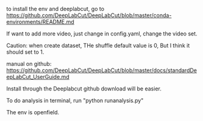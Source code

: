 to install the env and deeplabcut, go to https://github.com/DeepLabCut/DeepLabCut/blob/master/conda-environments/README.md

If want to add more video, just change in config.yaml, change the video set.

Caution: when create dataset, THe shuffle default value is 0, But I think it should set to 1.

manual on github: https://github.com/DeepLabCut/DeepLabCut/blob/master/docs/standardDeepLabCut_UserGuide.md

Install through the Deeplabcut github download will be easier.

To do analysis in terminal, run "python runanalysis.py"

The env is openfield.